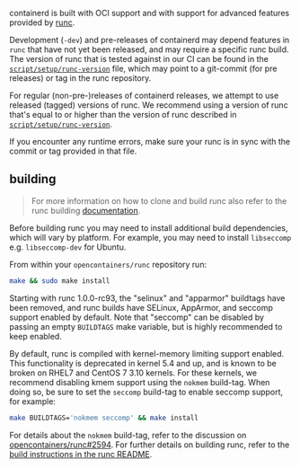 containerd is built with OCI support and with support for advanced features
provided by [runc](https://github.com/opencontainers/runc).

Development (`-dev`) and pre-releases of containerd may depend features in `runc`
that have not yet been released, and may require a specific runc build. The version
of runc that is tested against in our CI can be found in the [`script/setup/runc-version`](../script/setup/runc-version)
file, which may point to a git-commit (for pre releases) or tag in the runc
repository.

For regular (non-pre-)releases of containerd releases, we attempt to use released
(tagged) versions of runc. We recommend using a version of runc that's equal to
or higher than the version of runc described in [`script/setup/runc-version`](../script/setup/runc-version).

If you encounter any runtime errors, make sure your runc is in sync with the
commit or tag provided in that file.

## building

> For more information on how to clone and build runc also refer to the runc
> building [documentation](https://github.com/opencontainers/runc#building).

Before building runc you may need to install additional build dependencies, which
will vary by platform. For example, you may need to install `libseccomp` e.g.
`libseccomp-dev` for Ubuntu.

From within your `opencontainers/runc` repository run:

```bash
make && sudo make install
```

Starting with runc 1.0.0-rc93, the "selinux" and "apparmor" buildtags have been
removed, and runc builds have SELinux, AppArmor, and seccomp support enabled
by default. Note that "seccomp" can be disabled by passing an empty `BUILDTAGS`
make variable, but is highly recommended to keep enabled.

By default, runc is compiled with kernel-memory limiting support enabled. This
functionality is deprecated in kernel 5.4 and up, and is known to be broken on
RHEL7 and CentOS 7 3.10 kernels. For these kernels, we recommend disabling kmem
support using the `nokmem` build-tag. When doing so, be sure to set the `seccomp`
build-tag to enable seccomp support, for example:

```sh
make BUILDTAGS='nokmem seccomp' && make install
```

For details about the `nokmem` build-tag, refer to the discussion on [opencontainers/runc#2594](https://github.com/opencontainers/runc/pull/2594).
For further details on building runc, refer to the [build instructions in the runc README](https://github.com/opencontainers/runc#building).

